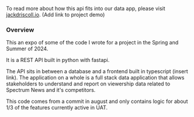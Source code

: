 To read more about how this api fits into our data app, please visit [jackdriscoll.io](jackdriscoll.io). (Add link to project demo)


### Overview

This an expo of some of the code I wrote for a project in the Spring and Summer of 2024. 

It is a REST API built in python with fastapi. 

The API sits in between a database and a frontend built in typescript (insert link). The application on a whole is a full stack data application that allows stakeholders to understand and report on viewership data related to Spectrum News and it's competitors. 

This code comes from a commit in august and only contains logic for about 1/3 of the features currently active in UAT. 